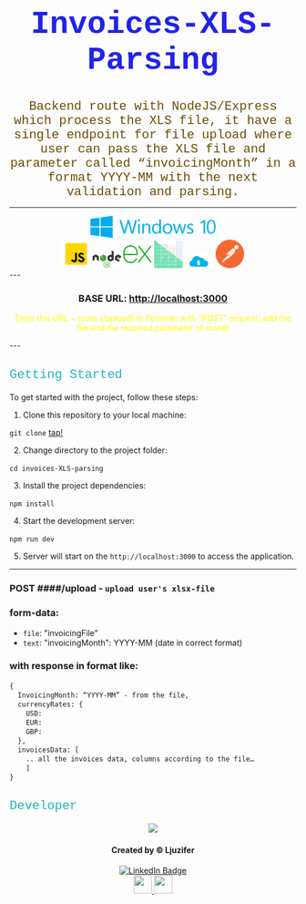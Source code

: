 <h1 align="center" style="color: #2222ec; font-family: Roboto Mono,Consolas,Liberation Mono,Courier New,Courier,monospace;
    font-size: 55px;
    font-weight: 700;">
Invoices-XLS-Parsing
</h1>

<div align="center" color="#694e04" style="color: #694e04; font-family: Roboto Mono,Consolas,Liberation Mono,Courier New,Courier,monospace;
    font-size: 22px;
    font-weight: 500;">
Backend route with NodeJS/Express which process the XLS file, it have a single endpoint for file upload where user can pass the XLS file and parameter called “invoicingMonth” in a format YYYY-MM with the next validation and parsing.
</div>

---

<div align="center">
<img src="./public/icons/windows.svg" width="220"/>
</div>

<div align="center" style="margin-left: auto; margin-right: auto; width: fit-content;">
<a><img src="./public/icons/icons8-js.svg" width="50"/></a>
<a><img src="./public/icons/nodejs.svg" width="50"/></a>
<a><img src="./public/icons/express-js.svg" width="50"/></a>
<a><img src="./public/icons/sketch128.png" width="50"/></a>
<a><img src="./public/icons/multer.webp" width="50"/></a>
<a><img src="./public/icons/postman.svg" width="50"/></a>
</div>
---
<div align="center">
<h3>BASE URL: <a href="http://localhost:3000/upload" target="_blank" rel="noreferrer noopener">http://localhost:3000</a></h3>
<p color="yellow" style="color: yellow">Enter this URL + route (/upload) in Postman with "POST" request, add the file and the required parameter of month</p>
</div>
---

<h2 color="#22b5bf" style="color: #22b5bf; font-family: Roboto Mono,Consolas,Liberation Mono,Courier New,Courier,monospace;
    font-size: 22px;
    font-weight: 500;">Getting Started</h2>

To get started with the project, follow these steps:

1. Clone this repository to your local machine:

`git clone` [tap!](https://github.com/Ljuzifer/invoices-XLS-parsing.git)

2. Change directory to the project folder:

`cd invoices-XLS-parsing`

3.  Install the project dependencies:

`npm install`

4. Start the development server:

`npm run dev`

5. Server will start on the `http://localhost:3000` to access the application.

---

### POST ####/upload - `upload user's xlsx-file`

### form-data:

-   `file`: "invoicingFile"
-   `text`: "invoicingMonth": YYYY-MM (date in correct format)

### with response in format like:

```
{
  InvoicingMonth: “YYYY-MM” - from the file,
  currencyRates: {
    USD:
    EUR:
    GBP:
  },
  invoicesData: [
    .. all the invoices data, columns according to the file…
    ]
}
```

<h2 color="#22b5bf" style="color: #22b5bf; font-family: Roboto Mono,Consolas,Liberation Mono,Courier New,Courier,monospace;
    font-size: 22px;
    font-weight: 500;">Developer</h2>

<div align="center">
  <img src="https://media4.giphy.com/media/6wDZlsdqvMweQaNY2w/giphy.gif?cid=ecf05e47mkur64xx7xsm444af0s4xi1yxegcc0k76oc57j7v&ep=v1_gifs_search&rid=giphy.gif&ct=g" width="180"/>
</div>

<div align="center">
  <h4>Created by &copy; Ljuzifer</h4>
  <a href="https://www.linkedin.com/in/ljuzifer/" target="_blank" rel="noopener norefferer">
    <img src="https://img.shields.io/badge/LinkedIn-blue?style=for-the-badge&logo=linkedin&logoColor=white" alt="LinkedIn Badge"/>
  </a>
</div>
<div align='center'>
<a href="https://t.me/Ljuzifer" target="_blank" rel="noreferrer"> 
<picture> 
<img src="https://upload.wikimedia.org/wikipedia/commons/8/82/Telegram_logo.svg" width="32" height="32" /> 
</picture> 
</a>
<a href="mailto:ljuzifer@gmail.com" target="_blank" rel="noreferrer"> 
<picture> 
<img src="https://upload.wikimedia.org/wikipedia/commons/7/7e/Gmail_icon_%282020%29.svg" width="32" height="32" /> 
</picture> 
</a>
</div>
